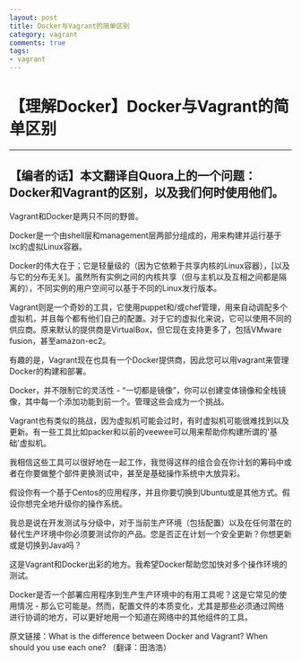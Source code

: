 ```yaml
---
layout: post
title: Docker与Vagrant的简单区别 
category: vagrant
comments: true
tags:
- vagrant
---
```



# 【理解Docker】Docker与Vagrant的简单区别

----

## 【编者的话】本文翻译自Quora上的一个问题：Docker和Vagrant的区别，以及我们何时使用他们。

Vagrant和Docker是两只不同的野兽。

Docker是一个由shell层和management层两部分组成的，用来构建并运行基于lxc的虚拟Linux容器。

Docker的伟大在于；它是轻量级的（因为它依赖于共享内核的Linux容器），[以及与它的分布无关]。虽然所有实例之间的内核共享（但与主机以及互相之间都是隔离的），不同实例的用户空间可以基于不同的Linux发行版本。

Vagrant则是一个奇妙的工具，它使用puppet和/或chef管理，用来自动调配多个虚拟机，并且每个都有他们自己的配置。对于它的虚拟化来说，它可以使用不同的供应商。原来默认的提供商是VirtualBox，但它现在支持更多了，包括VMware fusion，甚至amazon-ec2。

有趣的是，Vagrant现在也具有一个Docker提供商，因此您可以用vagrant来管理Docker的构建和部署。

Docker，并不限制它的灵活性 - “一切都是镜像”，你可以创建变体镜像和全栈镜像，其中每一个添加功能到前一个。管理这些会成为一个挑战。

Vagrant也有类似的挑战，因为虚拟机可能会过时，有时虚拟机可能很难找到以及更新。有一些工具比如packer和以前的veewee可以用来帮助你构建所谓的'基础'虚拟机。

我相信这些工具可以很好地在一起工作，我觉得这样的组合会在你计划的筹码中或者在你要做整个部件更换测试中，甚至是基础操作系统中大放异彩。

假设你有一个基于Centos的应用程序，并且你要切换到Ubuntu或是其他方式。假设你想完全地升级你的操作系统。

我总是说在开发测试与分级中，对于当前生产环境（包括配置）以及在任何潜在的替代生产环境中你必须要测试你的产品。您是否正在计划一个安全更新？你想更新或是切换到Java吗？

这是Vagrant和Docker出彩的地方。我希望Docker帮助您加快对多个操作环境的测试。

Docker是否一个部署应用程序到生产生产环境中的有用工具呢？这是它常见的使用情况 - 那么它可能是。然而，配置文件的本质变化，尤其是那些必须通过网络进行协调的地方，可以更好地用一个知道在网络中的其他组件的工具。

原文链接：What is the difference between Docker and Vagrant? When should you use each one? （翻译：田浩浩） 
